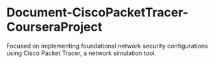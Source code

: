 # Document-CiscoPacketTracer-CourseraProject
Focused on implementing foundational network security configurations using Cisco Packet Tracer, a network simulation tool.
